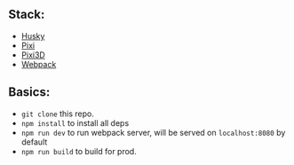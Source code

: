 ## Stack: 
- [Husky](https://typicode.github.io/husky/#/)
- [Pixi](https://github.com/pixijs/pixijs)
- [Pixi3D](https://github.com/jnsmalm/pixi3d)
- [Webpack](https://webpack.js.org)

## Basics:
- `git clone` this repo.
- `npm install` to install all deps
- `npm run dev` to run webpack server, will be served on `localhost:8080` by default
- `npm run build` to build for prod.
